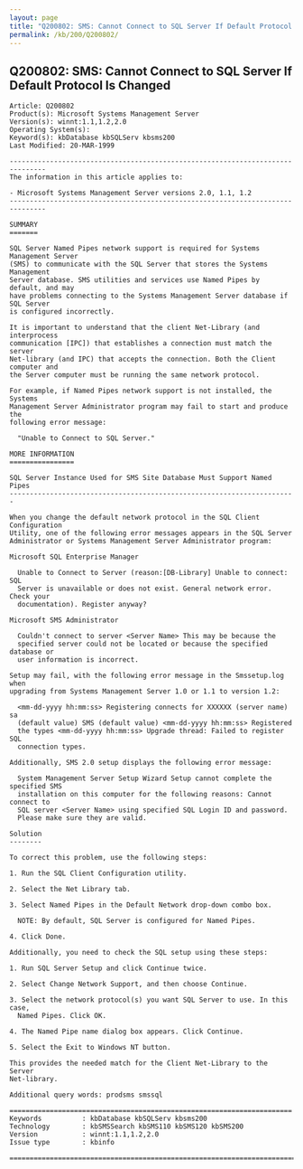 ```yaml
---
layout: page
title: "Q200802: SMS: Cannot Connect to SQL Server If Default Protocol Is Changed"
permalink: /kb/200/Q200802/
---
```


## Q200802: SMS: Cannot Connect to SQL Server If Default Protocol Is Changed

	Article: Q200802
	Product(s): Microsoft Systems Management Server
	Version(s): winnt:1.1,1.2,2.0
	Operating System(s): 
	Keyword(s): kbDatabase kbSQLServ kbsms200
	Last Modified: 20-MAR-1999
	
	-------------------------------------------------------------------------------
	The information in this article applies to:
	
	- Microsoft Systems Management Server versions 2.0, 1.1, 1.2 
	-------------------------------------------------------------------------------
	
	SUMMARY
	=======
	
	SQL Server Named Pipes network support is required for Systems Management Server
	(SMS) to communicate with the SQL Server that stores the Systems Management
	Server database. SMS utilities and services use Named Pipes by default, and may
	have problems connecting to the Systems Management Server database if SQL Server
	is configured incorrectly.
	
	It is important to understand that the client Net-Library (and interprocess
	communication [IPC]) that establishes a connection must match the server
	Net-library (and IPC) that accepts the connection. Both the Client computer and
	the Server computer must be running the same network protocol.
	
	For example, if Named Pipes network support is not installed, the Systems
	Management Server Administrator program may fail to start and produce the
	following error message:
	
	  "Unable to Connect to SQL Server."
	
	MORE INFORMATION
	================
	
	SQL Server Instance Used for SMS Site Database Must Support Named Pipes
	-----------------------------------------------------------------------
	
	When you change the default network protocol in the SQL Client Configuration
	Utility, one of the following error messages appears in the SQL Server
	Administrator or Systems Management Server Administrator program:
	
	Microsoft SQL Enterprise Manager
	
	  Unable to Connect to Server (reason:[DB-Library] Unable to connect: SQL
	  Server is unavailable or does not exist. General network error. Check your
	  documentation). Register anyway?
	
	Microsoft SMS Administrator
	
	  Couldn't connect to server <Server Name> This may be because the
	  specified server could not be located or because the specified database or
	  user information is incorrect.
	
	Setup may fail, with the following error message in the Smssetup.log when
	upgrading from Systems Management Server 1.0 or 1.1 to version 1.2:
	
	  <mm-dd-yyyy hh:mm:ss> Registering connects for XXXXXX (server name) sa
	  (default value) SMS (default value) <mm-dd-yyyy hh:mm:ss> Registered
	  the types <mm-dd-yyyy hh:mm:ss> Upgrade thread: Failed to register SQL
	  connection types.
	
	Additionally, SMS 2.0 setup displays the following error message:
	
	  System Management Server Setup Wizard Setup cannot complete the specified SMS
	  installation on this computer for the following reasons: Cannot connect to
	  SQL server <Server Name> using specified SQL Login ID and password.
	  Please make sure they are valid.
	
	Solution
	--------
	
	To correct this problem, use the following steps:
	
	1. Run the SQL Client Configuration utility.
	
	2. Select the Net Library tab.
	
	3. Select Named Pipes in the Default Network drop-down combo box.
	
	  NOTE: By default, SQL Server is configured for Named Pipes.
	
	4. Click Done.
	
	Additionally, you need to check the SQL setup using these steps:
	
	1. Run SQL Server Setup and click Continue twice.
	
	2. Select Change Network Support, and then choose Continue.
	
	3. Select the network protocol(s) you want SQL Server to use. In this case,
	  Named Pipes. Click OK.
	
	4. The Named Pipe name dialog box appears. Click Continue.
	
	5. Select the Exit to Windows NT button.
	
	This provides the needed match for the Client Net-Library to the Server
	Net-library.
	
	Additional query words: prodsms smssql
	
	======================================================================
	Keywords          : kbDatabase kbSQLServ kbsms200 
	Technology        : kbSMSSearch kbSMS110 kbSMS120 kbSMS200
	Version           : winnt:1.1,1.2,2.0
	Issue type        : kbinfo
	
	=============================================================================
	
